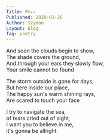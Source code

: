 ```yaml
---
Title: Pm₂₉  
Published: 2020-01-26
Author: Szymon  
Layout: blog  
Tag: poetry  
---
```

And soon the clouds begin to show,  
The shade covers the ground,  
And through your ears they slowly flow,  
Your smile cannot be found  

The storm outside is gone for days,  
But here inside our place,  
The happy sun's warm shining rays,  
Are scared to touch your face  

I try to navigate the sea,  
of tears cried out of sight,  
I want you to believe in me,  
it's gonna be allright  
